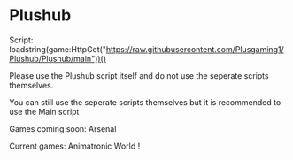 # Plushub

Script: loadstring(game:HttpGet("https://raw.githubusercontent.com/Plusgaming1/Plushub/Plushub/main"))()  

Please use the Plushub script itself and do not use the seperate scripts themselves.

You can still use the seperate scripts themselves but it is recommended to use the Main script

Games coming soon: Arsenal

Current games:
Animatronic World !
